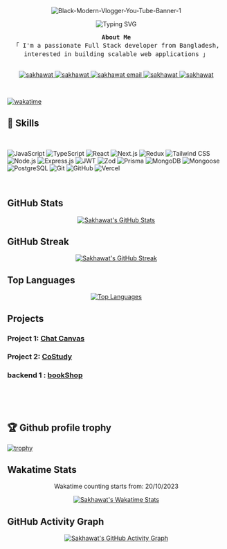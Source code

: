 <!-- <h1 align="center">Hi 👋, I'm Sakhawat Showrav</h1> -->

<p align="center">
<img src="https://i.ibb.co/Dgj8QnJq/Black-Modern-Vlogger-You-Tube-Banner.png" alt="Black-Modern-Vlogger-You-Tube-Banner-1" border="0">
</p>
<!-- Dynamic greeting -->
<p align="center">
  <img src="https://readme-typing-svg.demolab.com?font=Fira+Code&weight=500&pause=1000&color=7F3FBF&center=true&width=435&lines=Welcome+to+my+GitHub+profile!;I'm+a+Full+Stack+Developer;I+love+building+scalable+web+applications!" alt="Typing SVG" />
</p>



<p align="center"> 
  <samp> 
<b> About Me </b> 
    <br>
    「 I'm a passionate Full Stack developer from Bangladesh, interested in building scalable web applications 」
    <br>
    <br>
  </samp>
</p>


<p align="center">
 <a href="https://sakhawat71.vercel.app/" target="blank">
  <img src="https://img.shields.io/badge/Website-DC143C?style=for-the-badge&logo=medium&logoColor=white" alt="sakhawat" />
 </a>
 <a href="https://www.linkedin.com/in/s3h" target="_blank">
  <img src="https://img.shields.io/badge/LinkedIn-0077B5?style=for-the-badge&logo=linkedin&logoColor=white" alt="sakhawat" />
 </a>
    <a href="mailto:sakhawat.showrav@gmail.com" target="_blank">
  <img src="https://img.shields.io/badge/Email-D14836?style=for-the-badge&logo=gmail&logoColor=white" alt="sakhawat email" />
</a>
 <a href="https://x.com/Sakhawat_71" target="_blank">
  <img src="https://img.shields.io/badge/Twitter-1DA1F2?style=for-the-badge&logo=twitter&logoColor=white" alt="sakhawat" />
 </a> 
 <a href="https://www.facebook.com/Sakhawat.Hossain.Showrav" target="_blank">
  <img src="https://img.shields.io/badge/Facebook-20BEFF?&style=for-the-badge&logo=facebook&logoColor=white" alt="sakhawat" />
  </a> 
</p>
<br />

[![wakatime](https://wakatime.com/badge/user/018b40e4-89c7-4be1-93c7-929ad6a19bb3.svg)](https://wakatime.com/@018b40e4-89c7-4be1-93c7-929ad6a19bb3)

## 🚀 Skills
</br>


![JavaScript](https://img.shields.io/badge/JavaScript-F0DB4F?style=for-the-badge&labelColor=black&logo=javascript&logoColor=F0DB4F)
![TypeScript](https://img.shields.io/badge/TypeScript-007acc?style=for-the-badge&labelColor=black&logo=typescript&logoColor=007acc)
![React](https://img.shields.io/badge/React-61DBFB?style=for-the-badge&labelColor=black&logo=react&logoColor=61DBFB)
![Next.js](https://img.shields.io/badge/Next.js-000000?style=for-the-badge&labelColor=black&logo=next.js&logoColor=white)
![Redux](https://img.shields.io/badge/Redux-764abc?style=for-the-badge&labelColor=black&logo=redux&logoColor=764abc)
![Tailwind CSS](https://img.shields.io/badge/TailwindCSS-38b2ac?style=for-the-badge&labelColor=black&logo=tailwind-css&logoColor=38b2ac)
![Node.js](https://img.shields.io/badge/Node.js-3C873A?style=for-the-badge&labelColor=black&logo=node.js&logoColor=3C873A)
![Express.js](https://img.shields.io/badge/Express.js-000000?style=for-the-badge&labelColor=black&logo=express&logoColor=white)
![JWT](https://img.shields.io/badge/JWT-000000?style=for-the-badge&labelColor=black&logo=jsonwebtokens&logoColor=white)
![Zod](https://img.shields.io/badge/Zod-1E4AFF?style=for-the-badge&labelColor=black&logo=zod&logoColor=white)
![Prisma](https://img.shields.io/badge/Prisma-2D3748?style=for-the-badge&labelColor=black&logo=prisma&logoColor=white)
![MongoDB](https://img.shields.io/badge/MongoDB-4DB33D?style=for-the-badge&labelColor=black&logo=mongodb&logoColor=4DB33D)
![Mongoose](https://img.shields.io/badge/Mongoose-880000?style=for-the-badge&labelColor=black&logo=mongoose&logoColor=white)
![PostgreSQL](https://img.shields.io/badge/PostgreSQL-336791?style=for-the-badge&labelColor=black&logo=postgresql&logoColor=white)
![Git](https://img.shields.io/badge/Git-F05032?style=for-the-badge&labelColor=black&logo=git&logoColor=white)
![GitHub](https://img.shields.io/badge/GitHub-181717?style=for-the-badge&labelColor=black&logo=github&logoColor=white)
![Vercel](https://img.shields.io/badge/Vercel-000000?style=for-the-badge&labelColor=black&logo=vercel&logoColor=white)

</br>

## GitHub Stats
<p align="center">
  <a href="https://github.com/Sakhawat71">
    <img src="https://github-readme-stats.vercel.app/api?username=Sakhawat71&theme=radical&border_color=7F3FBF&bg_color=0D1117" alt="Sakhawat's GitHub Stats"/>
  </a>
</p>

## GitHub Streak
<p align="center">
  <a href="https://github.com/Sakhawat71">
    <img src="https://nirzak-streak-stats.vercel.app/?user=Sakhawat71&theme=radical&border=7F3FBF&background=0D1117" alt="Sakhawat's GitHub Streak"/>
<!--     <img src="https://github-readme-streak-stats.herokuapp.com/?user=Sakhawat71&theme=radical&border=7F3FBF&background=0D1117" alt="Sakhawat's GitHub Streak"/> -->
  </a>
</p>

## Top Languages
<p align="center">
  <a href="https://github.com/Sakhawat71">
    <img src="https://github-readme-stats.vercel.app/api/top-langs?username=Sakhawat71&layout=compact&langs_count=8&card_width=320&theme=radical&border_color=7F3FBF&bg_color=0D1117" alt="Top Languages"/>
  </a>
</p>

## Projects
### Project 1: [Chat Canvas](https://chat-canvas-71.web.app)


### Project 2: [CoStudy](https://costudy.netlify.app)


### backend 1 : [bookShop](https://github.com/Sakhawat71/book-shop-backend) 

</br>
</br>
</br>

## 🏆 Github profile trophy
[![trophy](https://github-profile-trophy.vercel.app/?username=sakhawat71)](https://sakhawat71.vercel.app)

## Wakatime Stats
<p align="center">Wakatime counting starts from: 20/10/2023</p>
<p align="center">
  <a href="https://wakatime.com/@Sakhawat71">
    <img src="https://github-readme-stats.vercel.app/api/wakatime?username=Sakhawat71&theme=radical&border_color=7F3FBF&bg_color=0D1117" alt="Sakhawat's Wakatime Stats"/>
  </a>
</p>


## GitHub Activity Graph
<p align="center">
  <a href="https://github.com/sakhawat71/github-readme-activity-graph">
    <img src="https://github-readme-activity-graph.vercel.app/graph?username=sakhawat71&theme=react-dark" alt="Sakhawat's GitHub Activity Graph"/>
  </a>
</p>



